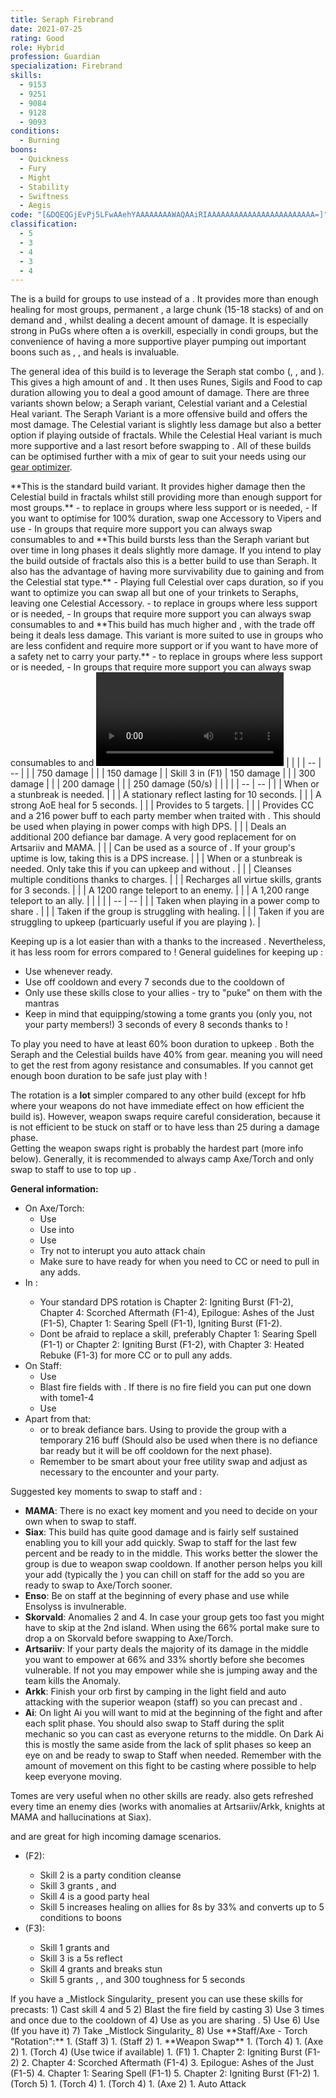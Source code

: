 ```yaml
---
title: Seraph Firebrand
date: 2021-07-25
rating: Good
role: Hybrid
profession: Guardian
specialization: Firebrand
skills:
  - 9153
  - 9251
  - 9084
  - 9128
  - 9093
conditions:
  - Burning
boons:
  - Quickness
  - Fury
  - Might
  - Stability
  - Swiftness
  - Aegis
code: "[&DQEQGjEvPj5LFwAAehYAAAAAAAAWAQAAiRIAAAAAAAAAAAAAAAAAAAAAAAA=]"
classification:
  - 5
  - 3
  - 4
  - 3
  - 4
---
```

The **<Specialization text="Seraph Firebrand" name="Firebrand"/>** is a build for groups to use instead of a **<Specialization text="Heal Firebrand" name="Firebrand"/>**. It provides more than enough healing for most groups, permanent <Boon name="Quickness"/>, a large chunk (15-18 stacks) of <Boon name="might"/> and on demand <Boon name="Stability"/> and <Boon name="Aegis"/>, whilst dealing a decent amount of damage. It is especially strong in PuGs where often a **<Specialization text="Heal Firebrand" name="Firebrand"/>** is overkill, especially in condi groups, but the convenience of having a more supportive player pumping out important boons such as <Boon name="might"/>, <Boon name="Stability"/>, <Boon name="Aegis"/> and heals is invaluable.

<Divider text="Equipment"/>

The general idea of this build is to leverage the Seraph stat combo (<Attribute name="Precision"/>, <Attribute name="Healing Power"/>, <Attribute name="Condition Damage"/> and <Attribute name="Concentration"/>). This gives a high amount of <Attribute name="Healing Power"/> and <Attribute name="Condition Damage"/>. It then uses Runes, Sigils and Food to cap <Condition name="Burning"/> duration allowing you to deal a good amount of damage. There are three variants shown below; a Seraph variant, Celestial variant and a Celestial Heal variant. The Seraph Variant is a more offensive build and offers the most damage. The Celestial variant is slightly less damage but also a better option if playing outside of fractals. While the Celestial Heal variant is much more supportive and a last resort before swapping to <BuildLink build="Heal Firebrand" specialization="Firebrand"/> . All of these builds can be optimised further with a mix of gear to suit your needs using our [gear optimizer](http://old.discretize.eu).

<Tabs>
<Tab title="Seraph Variant">
**This is the standard build variant. It provides higher damage then the Celestial build in fractals whilst still providing more than enough support for most groups.**
<Grid>
<GridItem sm="4">
<Armor weight="Heavy" helmAffix="Seraph" helmRune="Balthazar" shouldersAffix="Seraph" shouldersRune="Balthazar" coatAffix="Seraph" coatRune="Balthazar" glovesAffix="Seraph" glovesRune="Balthazar" leggingsAffix="Seraph" leggingsRune="Balthazar" bootsAffix="Seraph" bootsRune="Balthazar" helmInfusionId="49432" shouldersInfusionId="49432" coatInfusionId="49432" glovesInfusionId="49432" leggingsInfusionId="49432" bootsInfusionId="49432"/>
</GridItem>

<GridItem sm="4">
<Weapons weapon1MainType="Axe" weapon1MainAffix="Seraph" weapon1MainSigil1="Smoldering" weapon1OffType="Torch" weapon1OffAffix="Seraph" weapon1OffSigil="Bursting" weapon2MainType="Staff" weapon2MainAffix="Seraph" weapon2MainSigil1="Transference" weapon2MainSigil2="Smoldering" weapon1MainInfusion1Id="49432" weapon1OffInfusionId="49432" weapon2MainInfusion1Id="49432" weapon1MainInfusion2Id="49432" weapon2MainInfusion2Id="49432"/>

<Card title="Alternative Gear">
 - <Item id="80375"/> to replace <Item id="80158"/> in groups where less support or <Boon name="Might"/> is needed,
 - If you want to optimise for 100% <Condition name="Burning"/> duration, swap one Accessory to Vipers and use <Item id="92505"/>
 - In groups that require more support you can always swap consumables to <Item id="68634"/> and <Item id="67528"/>
</Card>
</GridItem>

<GridItem sm="4">
<BackAndTrinkets backItemAffix="Seraph" accessory1Affix="Seraph" accessory2Affix="Seraph" amuletAffix="Seraph" ring1Affix="Seraph"  ring2Affix="Seraph" backItemInfusion1Id="49432" backItemInfusion2Id="49432" accessory1InfusionId="49432" accessory2InfusionId="49432" ring1Infusion1Id="49432" ring1Infusion2Id="49432" ring1Infusion3Id="49432" ring2Infusion1Id="49432" ring2Infusion2Id="49432" ring2Infusion3Id="49432"/>

<Consumables foodId="12484" utilityId="48917" infusionId="37130"/>

</GridItem>
</Grid>
</Tab>
<Tab title="Celestial Variant">
**This build bursts less than the Seraph variant but over time in long phases it deals slightly more damage. If you intend to play the build outside of fractals also this is a better build to use than Seraph. It also has the advantage of having more survivability due to gaining <Attribute name="Vitality"/> and <Attribute name="Toughness"/> from the Celestial stat type.**
<Grid>
<GridItem sm="4">
<Armor weight="Heavy" helmAffix="Celestial" helmRune="Balthazar" shouldersAffix="Celestial" shouldersRune="Balthazar" coatAffix="Celestial" coatRune="Balthazar" glovesAffix="Celestial" glovesRune="Balthazar" leggingsAffix="Celestial" leggingsRune="Balthazar" bootsAffix="Celestial" bootsRune="Balthazar" helmInfusionId="49432" shouldersInfusionId="49432" coatInfusionId="49432" glovesInfusionId="49432" leggingsInfusionId="49432" bootsInfusionId="49432"/>
</GridItem>

<GridItem sm="4">
<Weapons weapon1MainType="Axe" weapon1MainAffix="Celestial" weapon1MainSigil1="Earth" weapon1OffType="Torch" weapon1OffAffix="Celestial" weapon1OffSigil="Bursting" weapon2MainType="Staff" weapon2MainAffix="Celestial" weapon2MainSigil1="Transference" weapon2MainSigil2="Bursting" weapon1MainInfusion1Id="49432" weapon1OffInfusionId="49432" weapon2MainInfusion1Id="49432" weapon1MainInfusion2Id="49432" weapon2MainInfusion2Id="49432"/>

<Card title="Alternative Gear">
 - Playing full Celestial over caps <Condition name="burning"/> duration, so if you want to optimize you can swap all but one of your trinkets to Seraphs, leaving one Celestial Accessory.
 - <Item id="47016"/> to replace <Item id="47020"/> in groups where less support or <Boon name="Might"/> is needed,
 - In groups that require more support you can always swap consumables to <Item id="68634"/> and <Item id="67528"/>

</Card>
</GridItem>

<GridItem sm="4">
<BackAndTrinkets backItemAffix="Celestial" accessory1Affix="Celestial" accessory2Affix="Celestial" amuletAffix="Celestial" ring1Affix="Celestial"  ring2Affix="Celestial" backItemInfusion1Id="49432" backItemInfusion2Id="49432" accessory1InfusionId="49432" accessory2InfusionId="49432" ring1Infusion1Id="49432" ring1Infusion2Id="49432" ring1Infusion3Id="49432" ring2Infusion1Id="49432" ring2Infusion2Id="49432" ring2Infusion3Id="49432"/>

<Consumables foodId="92505" utilityId="48917" infusionId="37130"/>

</GridItem>
</Grid>
</Tab>
<Tab title="Celestial Heal Variant">
**This build has much higher <Attribute name="Concentration"/> and <Attribute name="Healing Power"/> , with the trade off being it deals less damage. This variant is more suited to use in groups who are less confident and require more support or if you want to have more of a safety net to carry your party.**
<Grid>
<GridItem sm="4">
<Armor weight="Heavy" helmAffix="Celestial" helmRune="Monk" shouldersAffix="Celestial" shouldersRune="Monk" coatAffix="Celestial" coatRune="Monk" glovesAffix="Celestial" glovesRune="Monk" leggingsAffix="Celestial" leggingsRune="Monk" bootsAffix="Celestial" bootsRune="Monk" helmInfusionId="49432" shouldersInfusionId="49432" coatInfusionId="49432" glovesInfusionId="49432" leggingsInfusionId="49432" bootsInfusionId="49432"/>
</GridItem>

<GridItem sm="4">
<Weapons weapon1MainType="Axe" weapon1MainAffix="Celestial" weapon1MainSigil1="Smoldering" weapon1OffType="Torch" weapon1OffAffix="Celestial" weapon1OffSigil="Bursting" weapon2MainType="Staff" weapon2MainAffix="Celestial" weapon2MainSigil1="Transference" weapon2MainSigil2="Smoldering" weapon1MainInfusion1Id="49432" weapon1OffInfusionId="49432" weapon2MainInfusion1Id="49432" weapon1MainInfusion2Id="49432" weapon2MainInfusion2Id="49432"/>

<Card title="Alternative Gear">
 - <Item id="47016"/> to replace <Item id="47020"/> in groups where less support or <Boon name="Might"/> is needed,
 - In groups that require more support you can always swap consumables to <Item id="68634"/> and <Item id="67528"/>

</Card>
</GridItem>

<GridItem sm="4">
<BackAndTrinkets backItemAffix="Celestial" accessory1Affix="Celestial" accessory2Affix="Celestial" amuletAffix="Celestial" ring1Affix="Celestial"  ring2Affix="Celestial" backItemInfusion1Id="49432" backItemInfusion2Id="49432" accessory1InfusionId="49432" accessory2InfusionId="49432" ring1Infusion1Id="49432" ring1Infusion2Id="49432" ring1Infusion3Id="49432" ring2Infusion1Id="49432" ring2Infusion2Id="49432" ring2Infusion3Id="49432"/>

<Consumables foodId="12484" utilityId="48917" infusionId="37130"/>

</GridItem>
</Grid>
</Tab>
</Tabs>

<Divider text="Build"/>

<Grid>
<GridItem sm="7">
<Card title="Build Guide by Ciello">
<Video youtube="uV6eHEQKTms" caption="Although made in a previous patch, nothing has changed for this build."/>
</Card>
<Traits traits1="Radiance" traits1Selected="Right Hand Strength, Radiant Fire, Amplified Wrath" traits2="Honor" traits2Selected="protectorsrestoration, Empowering Might, Writ of Persistence" traits3="Firebrand" traits3Selected="Liberators Vow, Legendary Lore, Loremaster"/>
<Card title="Defiance Bar Damage">
| | |
| -- | -- |
| <Skill name="Sanctuary"/> | 750 damage |
| <Skill id="45402"/> | 150 damage |
| Skill 3 in <Skill name="Tome of Justice"/> (F1) | 150 damage |
| <Skill id="9093"/> | 300 damage |
| <Skill name="Hammer of Wisdom"/> | 200 damage |
| <Skill name="Chains of light"/> | 250 damage (50/s) |

</Card>
</GridItem>

<GridItem sm="5">
<Skills heal="Mantra of Solace" utility1="Mantra of Potence" utility2="" utility3="Sanctuary" elite="Feel My Wrath"/>
<Card title="Situational Skills">
| | |
| -- | -- |
| <Skill id="9153" size="big" disableText/> | When <Boon name="Stability"/> or a stunbreak is needed. |
| <Skill id="9251" size="big" disableText/> | A stationary reflect lasting for 10 seconds. |
| <Skill name="Bow of Truth" size="big" disableText/> | A strong AoE heal for 5 seconds. |
| <Skill id="9084" size="big" disableText/> | Provides <Boon name="Aegis"/> to 5 targets.  |
| <Skill name="Bane Signet" size="big" disableText/> | Provides CC and a 216 power buff to each party member when traited with <Trait name="Perfect Inscriptions"/>. This should be used when playing in power comps with high DPS. |
| <Skill id="9125" size="big" disableText/> | Deals an additional 200 defiance bar damage. A very good replacement for <Skill name="Sanctuary"/> on Artsariiv and MAMA. |
| <Skill id="9168" size="big" disableText/> | Can be used as a source of <Condition name="Vulnerability"/>. If your group's <Condition name="Vulnerability"/> uptime is low, taking this is a DPS increase. |
| <Skill id="43357" size="big" disableText/> | When <Boon name="Stability"/> or a stunbreak is needed. Only take this if you can upkeep <Boon name="Quickness"/> and <Boon name="Fury"/> without <Skill name="Feel My Wrath"/>. |
| <Skill name="Mantra of lore" size="big" disableText/> | Cleanses multiple conditions thanks to charges. |
| <Skill name="renewed focus" size="big" disableText/> | Recharges all virtue skills, grants <Effect name="Invulnerability"/> for 3 seconds. |
| <Skill id="9247" size="big" disableText/> | A 1200 range teleport to an enemy. |
| <Skill id="9246" size="big" disableText/> | A 1,200 range teleport to an ally. |

</Card>
<Card title="Alternative traits">
| | |
| -- | -- |
| <Trait name="perfect inscriptions" size="big" disableText/> | Taken when playing in a power comp to share <Skill name="Bane Signet"/>. |
| <Trait name="pureofheart" size="big" disableText/> | Taken if the group is struggling with healing. |
| <Trait name="stalwartspeed" size="big" disableText/> | Taken if you are struggling to upkeep <Boon name="Quickness"/> (particuarly useful if you are playing <Skill id="43357"/>). |
</Card>
</GridItem>
</Grid>

<Divider text="Details"/>

Keeping up <Boon name="Quickness"/> is a lot easier than with a <BuildLink build="Condi Firebrand" specialization="Firebrand"/> thanks to the increased <Attribute name="Boon Duration"/>. Nevertheless, it has less room for errors compared to <BuildLink build="Heal Firebrand" specialization="Firebrand"/>! General guidelines for keeping up <Boon name="Quickness"/>:

- Use <Skill name="Feel My Wrath"/> whenever ready.
- Use <Skill name="Mantra of Potence"/> off cooldown and <Skill name="Mantra of Solace"/> every 7 seconds due to the cooldown of <Trait name="Liberators Vow"/>
- Only use these skills close to your allies - try to "puke" on them with the mantras
- Keep in mind that equipping/stowing a tome grants you (only you, not your party members!) 3 seconds of <Boon name="Quickness"/> every 8 seconds thanks to <Trait name="swift scholar"/>!

<Message>
To play <Trait name="Legendary Lore"/> you need to have at least 60% boon duration to upkeep <Boon name="Quickness"/>. Both the Seraph and the Celestial builds have 40% from gear. meaning you will need to get the rest from agony resistance and consumables. If you cannot get enough boon duration to be safe just play with <Trait name="Stalwart Speed"/>!
</Message>

The rotation is a **lot** simpler compared to any other <Specialization name="Guardian"/> build (except for hfb where your weapons do not have immediate effect on how efficient the build is). However, weapon swaps require careful consideration, because it is not efficient to be stuck on staff or to have less than 25 <Boon name="might"/> during a damage phase.  
Getting the weapon swaps right is probably the hardest part (more info below). Generally, it is recommended to always camp Axe/Torch and only swap to staff to use <Skill name="Empower"/> to top up <Boon name="Might"/>.

**General information:**

- On Axe/Torch:
  - Use <Skill name="Symbol of Vengeance"/>
  - Use <Skill name="Zealots Flame"/> into <Skill name="Zealots Fire"/>
  - Use <Skill name="Cleansing Flame"/>
  - Try not to interupt you auto attack chain
  - Make sure to have <Skill name="Blazing Edge"/> ready for when you need to CC or need to pull in any adds.
- In <Skill name="Tome of Justice"/>:
  - Your standard DPS rotation is Chapter 2: Igniting Burst (F1-2), Chapter 4: Scorched Aftermath (F1-4), Epilogue: Ashes of the Just (F1-5), Chapter 1: Searing Spell (F1-1), Igniting Burst (F1-2).
  - Dont be afraid to replace a skill, preferably Chapter 1: Searing Spell (F1-1) or Chapter 2: Igniting Burst (F1-2), with Chapter 3: Heated Rebuke (F1-3) for more CC or to pull any adds.
- On Staff:
  - Use <Skill name="Empower"/>
  - Blast fire fields with <Skill name="holystrike"/>. If there is no fire field you can put one down with tome1-4
  - Use <Skill name="Symbol of Swiftness"/>
- Apart from that:
  - <Skill name="Sanctuary"/> or <Skill name="Bane Signet"/> to break defiance bars. Using <Skill name="Bane Signet"/> to provide the group with a temporary 216 <Attribute name="Power"/> buff (Should also be used when there is no defiance bar ready but it will be off cooldown for the next phase).
  - Remember to be smart about your free utility swap and adjust as necessary to the encounter and your party.

Suggested key moments to swap to staff and <Skill name="Empower"/>:

- **MAMA**: There is no exact key moment and you need to decide on your own when to swap to staff.
- **Siax**: This build has quite good damage and is fairly self sustained enabling you to kill your add quickly. Swap to staff for the last few percent and be ready to <Skill name="Empower"/> in the middle. This works better the slower the group is due to weapon swap cooldown. If another person helps you kill your add (typically the <Specialization name="Renegade"/>) you can chill on staff for the add so you are ready to swap to Axe/Torch sooner.
- **Enso**: Be on staff at the beginning of every phase and use <Skill name="Empower"/> while Ensolyss is invulnerable.
- **Skorvald**: Anomalies 2 and 4. In case your group gets too fast you might have to skip <Skill name="Empower"/> at the 2nd island. When using the 66% portal make sure to drop a <Skill name="Symbol of Swiftness"/> on Skorvald before swapping to Axe/Torch.
- **Artsariiv**: If your party deals the majority of its damage in the middle you want to empower at 66% and 33% shortly before she becomes vulnerable. If not you may empower while she is jumping away and the team kills the Anomaly.
- **Arkk**: Finish your orb first by camping in the light field and auto attacking with the superior weapon (staff) so you can precast <Skill name="Empower"/> and <Skill name="Symbol of Swiftness"/>.
- **Ai**: On light Ai you will want to <Skill name="Empower"/> mid at the beginning of the fight and after each split phase. You should also swap to Staff during the split mechanic so you can cast <Skill name="Empower"/> as everyone returns to the middle. On Dark Ai this is mostly the same aside from the lack of split phases so keep an eye on <Boon name="might"/> and be ready to swap to Staff when needed. Remember with the amount of movement on this fight to be casting <Skill name="Symbol of Swiftness"/> where possible to help keep everyone moving.

Tomes are very useful when no other skills are ready. <Skill name="Tome of Justice"/> also gets refreshed every time an enemy dies (works with anomalies at Artsariiv/Arkk, knights at MAMA and hallucinations at Siax).

<Skill name="Tome of Courage"/> and <Skill name="Tome of Resolve"/> are great for high incoming damage scenarios.

- <Skill name="Tome of Resolve"/> (F2):
  - Skill 2 is a party condition cleanse
  - Skill 3 grants <Boon name="Vigor"/>, <Boon name="Regeneration"/> and <Boon name="Swiftness"/>
  - Skill 4 is a good party heal
  - Skill 5 increases healing on allies for 8s by 33% and converts up to 5 conditions to boons
- <Skill name="Tome of Courage"/> (F3):
  - Skill 1 grants <Boon name="Stability"/> and <Boon name="Swiftness"/>
  - Skill 3 is a 5s reflect
  - Skill 4 grants <Boon name="Resistance"/> and breaks stun
  - Skill 5 grants <Boon name="Aegis"/>, <Boon name="Protection"/>, <Boon name="Stability"/> and 300 toughness for 5 seconds

<Grid>
<GridItem xs="12" sm="6">
<Card title="Precasting">
If you have a _Mistlock Singularity_ present you can use these skills for precasts:
1) Cast <Skill name="tome of justice"/> skill 4 and 5
2) Blast the fire field by casting <Skill name="Holy Strike"/>
3) Use <Skill name="Mantra of Potence"/> 3 times and <Skill name="Mantra of Solace"/> once due to the cooldown of <Trait name="Stalwart Speed"/>
4) Use <Skill name="Empower"/> as you are sharing <Boon name="Quickness"/>.
5) Use <Skill name="Feelmywrath"/> 
6) Use <Skill name="banesignet"/>  (If you have it)
7) Take _Mistlock Singularity_
8) Use <Skill name="Feelmywrath"/>

</Card>
</GridItem>

<GridItem xs="12" sm="6">
<Card title="Example opener">
**Staff/Axe - Torch "Rotation":**
1. <Skill name="Symbol of Swiftness" profession="guardian"/> (Staff 3)
1. <Skill name="Holystrike"/> (Staff 2)
1. **Weapon Swap**
1. <Skill name="Zealots Flame" profession="guardian"/> (Torch 4)
1. <Skill name="Symbol of Vengeance " profession="guardian"/> (Axe 2)
1. <Skill name="Zealots Fire" profession="guardian"/> (Torch 4) (Use twice if available)
1. <Skill name="Tome of Justice" profession="guardian"/> (F1)
    1. Chapter 2: Igniting Burst (F1-2)
    2. Chapter 4: Scorched Aftermath (F1-4)
    3. Epilogue: Ashes of the Just (F1-5)
    4. Chapter 1: Searing Spell (F1-1)
    5. Chapter 2: Igniting Burst (F1-2)
1. <Skill name="Cleansing Flame" profession="guardian"/> (Torch 5)
1. <Skill name="Zealots Flame" profession="guardian"/> (Torch 4)
1. <Skill name="Zealots Fire" profession="guardian"/> (Torch 4)
1. <Skill name="Symbol of Vengeance " profession="guardian"/> (Axe 2)
1. Auto Attack

</Card>
</GridItem>

</Grid>
